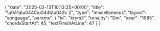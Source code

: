 {
    "date": "2025-02-13T10:13:25+00:00",
    "title": "\u041a\u0440\u044b\u043c 2",
    "type": "miscellaneous",
    "layout": "songpage",
    "params": {
        "id": "krym2",
        "tonality": "Dm",
        "year": "1985",
        "chordsStartAt": 45,
        "textFinishAtLine": 47
    }
}